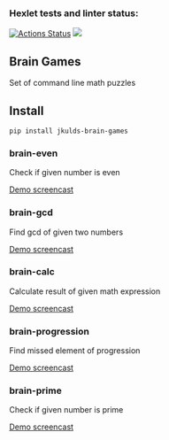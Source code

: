 ### Hexlet tests and linter status:
[![Actions Status](https://github.com/jkulds/python-project-49/workflows/hexlet-check/badge.svg)](https://github.com/jkulds/python-project-49/actions)
<a href="https://codeclimate.com/github/jkulds/python-project-49/maintainability"><img src="https://api.codeclimate.com/v1/badges/d3dd697c8bf3a0ac2e78/maintainability" /></a>

## Brain Games
Set of command line math puzzles


## Install

``pip install jkulds-brain-games``


### brain-even
Check if given number is even

[Demo screencast](https://asciinema.org/a/GXtTfdFCwYElScZCe842l6afl)

### brain-gcd
Find gcd of given two numbers

[Demo screencast](https://asciinema.org/a/QZf2McpQ8vWA6iwK1U7t7Y3jX)

### brain-calc
Calculate result of given math expression

[Demo screencast](https://asciinema.org/a/MfyQuSqWadUN3b6MMUmY5jc3s)

### brain-progression
Find missed element of progression

[Demo screencast](https://asciinema.org/a/MFN6I3Zn6XkaNZ5nMfITpv5nD)

### brain-prime
Check if given number is prime

[Demo screencast](https://asciinema.org/a/DMOTi5GcU2ZKdjcvi5R8Vjcdo)